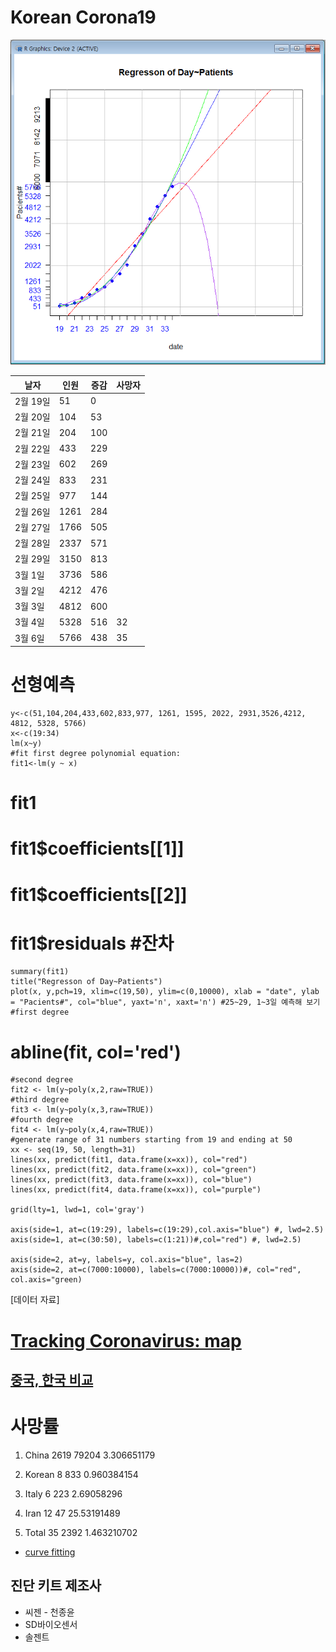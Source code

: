 # Korean Corona19
![선형예측](./c0305.PNG)

|날자|인원|증감|사망자|
|---|---|---|---|
|2월 19일 | 51| 0 | |
|2월 20일 | 104| 53 | |
|2월 21일 | 204| 100 | |
|2월 22일 | 433| 229 | |
|2월 23일 | 602| 269 | |
|2월 24일 | 833| 231 | |
|2월 25일 | 977| 144 | |
|2월 26일 | 1261| 284 | |
|2월 27일 | 1766| 505 | |
|2월 28일 | 2337 | 571 | |
|2월 29일 | 3150 | 813 |  |
|3월 1일 | 3736 | 586 | |
|3월 2일 | 4212 | 476 | |
|3월 3일 | 4812 | 600 | |
|3월 4일 | 5328 | 516 | 32 |
|3월 6일 | 5766 | 438 | 35 | 

# 선형예측  


    y<-c(51,104,204,433,602,833,977, 1261, 1595, 2022, 2931,3526,4212, 4812, 5328, 5766)
    x<-c(19:34)
    lm(x~y)
    #fit first degree polynomial equation:
    fit1<-lm(y ~ x)
#    fit1
#    fit1$coefficients[[1]]
#    fit1$coefficients[[2]]
#    fit1$residuals #잔차
    summary(fit1)
    title("Regresson of Day~Patients")
    plot(x, y,pch=19, xlim=c(19,50), ylim=c(0,10000), xlab = "date", ylab = "Pacients#", col="blue", yaxt='n', xaxt='n') #25~29, 1~3일 예측해 보기
    #first degree
#    abline(fit, col='red')
    #second degree
    fit2 <- lm(y~poly(x,2,raw=TRUE))
    #third degree
    fit3 <- lm(y~poly(x,3,raw=TRUE))
    #fourth degree
    fit4 <- lm(y~poly(x,4,raw=TRUE))
    #generate range of 31 numbers starting from 19 and ending at 50
    xx <- seq(19, 50, length=31)
    lines(xx, predict(fit1, data.frame(x=xx)), col="red")
    lines(xx, predict(fit2, data.frame(x=xx)), col="green")
    lines(xx, predict(fit3, data.frame(x=xx)), col="blue")
    lines(xx, predict(fit4, data.frame(x=xx)), col="purple")

    grid(lty=1, lwd=1, col='gray')

    axis(side=1, at=c(19:29), labels=c(19:29),col.axis="blue") #, lwd=2.5)
    axis(side=1, at=c(30:50), labels=c(1:21))#,col="red") #, lwd=2.5)

    axis(side=2, at=y, labels=y, col.axis="blue", las=2)
    axis(side=2, at=c(7000:10000), labels=c(7000:10000))#, col="red", col.axis="green)


[데이터 자료]

# [Tracking Coronavirus: map](https://bnonews.com/index.php/2020/02/the-latest-coronavirus-cases/)

## [중국, 한국 비교](https://www.fmkorea.com/2747110261)

# 사망률

1. China	2619	79204	3.306651179
2. Korean	8	833	0.960384154
3. Italy	6	223	2.69058296
4. Iran		12	47	25.53191489
			
5. Total	35	2392	1.463210702


* [curve fitting](https://davetang.org/muse/2013/05/09/on-curve-fitting/)

## 진단 키트 제조사
* 씨젠 - 천종윤
* SD바이오센서
* 솔젠트
